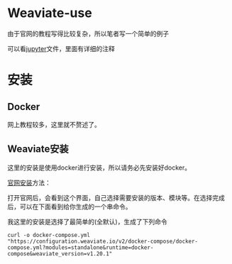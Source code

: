 # Weaviate-use
由于官网的教程写得比较复杂，所以笔者写一个简单的例子

可以看[jupyter](https://github.com/LuJH12/Weaviate-use/blob/main/Weaviate_example.ipynb)文件，里面有详细的注释

# 安装

## Docker
网上教程较多，这里就不赘述了。

## Weaviate安装
这里的安装是使用docker进行安装，所以请务必先安装好docker。

[官网安装](https://weaviate.io/developers/weaviate/installation/docker-compose)方法：

打开官网后，会看到这个界面，自己选择需要安装的版本、模块等。在选择完成后，可以在下面看到给你生成的一个串命令。

我这里的安装是选择了最简单的(全默认)，生成了下列命令
```
curl -o docker-compose.yml "https://configuration.weaviate.io/v2/docker-compose/docker-compose.yml?modules=standalone&runtime=docker-compose&weaviate_version=v1.20.1"
```
